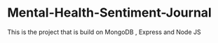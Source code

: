 # Mental-Health-Sentiment-Journal
This is the project that is build on MongoDB , Express and Node JS
